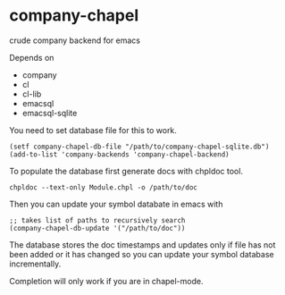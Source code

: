 # company-chapel
crude company backend for emacs


Depends on 
* company
* cl
* cl-lib
* emacsql
* emacsql-sqlite


You need to set database file for this to work. 


    (setf company-chapel-db-file "/path/to/company-chapel-sqlite.db")
    (add-to-list 'company-backends 'company-chapel-backend)


To populate the database first generate docs with chpldoc tool.

    chpldoc --text-only Module.chpl -o /path/to/doc 
	
Then you can update your symbol databate in emacs with 

    ;; takes list of paths to recursively search	
    (company-chapel-db-update '("/path/to/doc"))
	
The database stores the doc timestamps and updates only if file has not been added or it has changed  so you can update your symbol database incrementally. 	
	
	
Completion will only work if you are in chapel-mode.	
